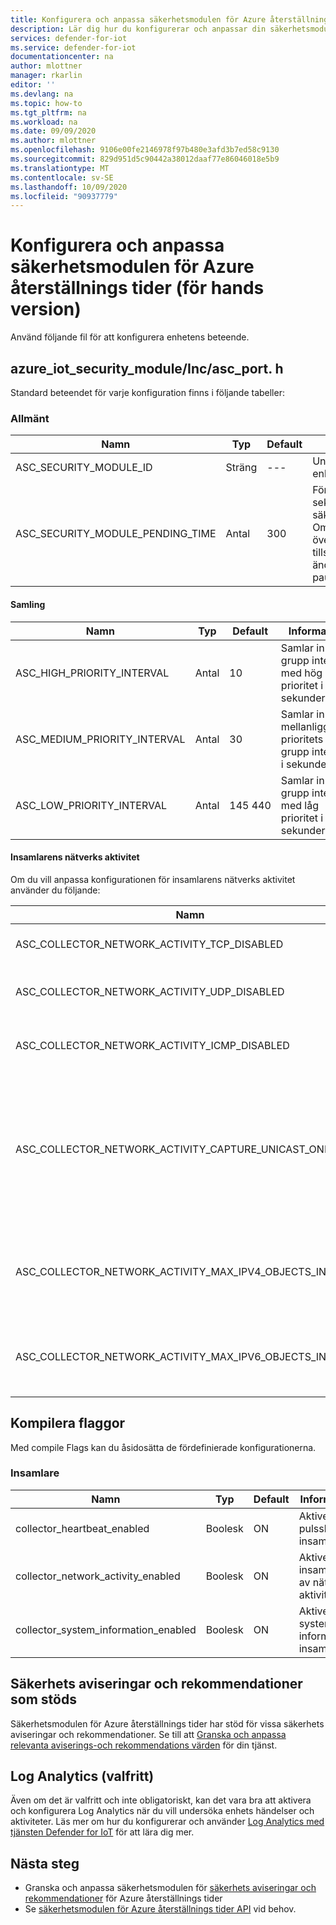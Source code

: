 ```yaml
---
title: Konfigurera och anpassa säkerhetsmodulen för Azure återställnings tider
description: Lär dig hur du konfigurerar och anpassar din säkerhetsmodul för Azure återställnings tider.
services: defender-for-iot
ms.service: defender-for-iot
documentationcenter: na
author: mlottner
manager: rkarlin
editor: ''
ms.devlang: na
ms.topic: how-to
ms.tgt_pltfrm: na
ms.workload: na
ms.date: 09/09/2020
ms.author: mlottner
ms.openlocfilehash: 9106e00fe2146978f97b480e3afd3b7ed58c9130
ms.sourcegitcommit: 829d951d5c90442a38012daaf77e86046018e5b9
ms.translationtype: MT
ms.contentlocale: sv-SE
ms.lasthandoff: 10/09/2020
ms.locfileid: "90937779"
---
```

# <a name="configure-and-customize-security-module-for-azure-rtos-preview"></a>Konfigurera och anpassa säkerhetsmodulen för Azure återställnings tider (för hands version)

Använd följande fil för att konfigurera enhetens beteende.

## <a name="azure_iot_security_moduleincasc_porth"></a>azure_iot_security_module/Inc/asc_port. h

 Standard beteendet för varje konfiguration finns i följande tabeller: 

### <a name="general"></a>Allmänt

| Namn | Typ | Default | Information |
| - | - | - | - |
| ASC_SECURITY_MODULE_ID | Sträng | --- | Unikt id för enheten  |
| ASC_SECURITY_MODULE_PENDING_TIME  | Antal | 300 | Förväntad tid i sekunder för säkerhetsmodulen. Om tiden överskrider tillstånds ändringen för att pausa. |

#### <a name="collection"></a>Samling

| Namn | Typ | Default | Information |
| - | - | - | - |
| ASC_HIGH_PRIORITY_INTERVAL | Antal | 10 | Samlar in grupp intervall med hög prioritet i sekunder. |
| ASC_MEDIUM_PRIORITY_INTERVAL | Antal | 30 | Samlar in mellanliggande prioritets grupp intervall i sekunder. |
| ASC_LOW_PRIORITY_INTERVAL | Antal | 145 440  | Samlar in grupp intervall med låg prioritet i sekunder. |

#### <a name="collector-network-activity"></a>Insamlarens nätverks aktivitet

Om du vill anpassa konfigurationen för insamlarens nätverks aktivitet använder du följande:

| Namn | Typ | Default | Information |
| - | - | - | - |
| ASC_COLLECTOR_NETWORK_ACTIVITY_TCP_DISABLED | Boolesk | falskt | Filtrera `TCP` nätverks aktivitet |
| ASC_COLLECTOR_NETWORK_ACTIVITY_UDP_DISABLED | Boolesk | falskt | Filtrera `UDP` nätverks aktivitets händelser |
| ASC_COLLECTOR_NETWORK_ACTIVITY_ICMP_DISABLED | Boolesk | falskt | Filtrera `ICMP` nätverks aktivitets händelser |
| ASC_COLLECTOR_NETWORK_ACTIVITY_CAPTURE_UNICAST_ONLY | Boolesk | true | Hämta endast utgående unicast-paket, om det är inställt på falskt fånga även sändning och multicast |
| ASC_COLLECTOR_NETWORK_ACTIVITY_MAX_IPV4_OBJECTS_IN_CACHE | Antal | 64 | Maximalt antal IPv4-nätverks händelser som ska lagras i minnet |
| ASC_COLLECTOR_NETWORK_ACTIVITY_MAX_IPV6_OBJECTS_IN_CACHE | Antal | 64  | Maximalt antal IPv6-nätverks händelser att lagra i minnet |


## <a name="compile-flags"></a>Kompilera flaggor
Med compile Flags kan du åsidosätta de fördefinierade konfigurationerna.

### <a name="collectors"></a>Insamlare
| Namn | Typ | Default | Information |
| - | - | - | - |
| collector_heartbeat_enabled | Boolesk | ON | Aktivera pulsslags insamlaren |
| collector_network_activity_enabled | Boolesk | ON | Aktivera insamlaren av nätverks aktivitet |
| collector_system_information_enabled | Boolesk | ON | Aktivera system informations insamlaren |

## <a name="supported-security-alerts-and-recommendations"></a>Säkerhets aviseringar och rekommendationer som stöds

Säkerhetsmodulen för Azure återställnings tider har stöd för vissa säkerhets aviseringar och rekommendationer. Se till att [Granska och anpassa relevanta aviserings-och rekommendations värden](concept-rtos-security-alerts-recommendations.md) för din tjänst.

## <a name="log-analytics-optional"></a>Log Analytics (valfritt)

Även om det är valfritt och inte obligatoriskt, kan det vara bra att aktivera och konfigurera Log Analytics när du vill undersöka enhets händelser och aktiviteter. Läs mer om hur du konfigurerar och använder [Log Analytics med tjänsten Defender for IoT](how-to-security-data-access.md#log-analytics) för att lära dig mer. 

## <a name="next-steps"></a>Nästa steg

- Granska och anpassa säkerhetsmodulen för [säkerhets aviseringar och rekommendationer](concept-rtos-security-alerts-recommendations.md) för Azure återställnings tider
- Se [säkerhetsmodulen för Azure återställnings tider API](azure-rtos-security-module-api.md) vid behov.

